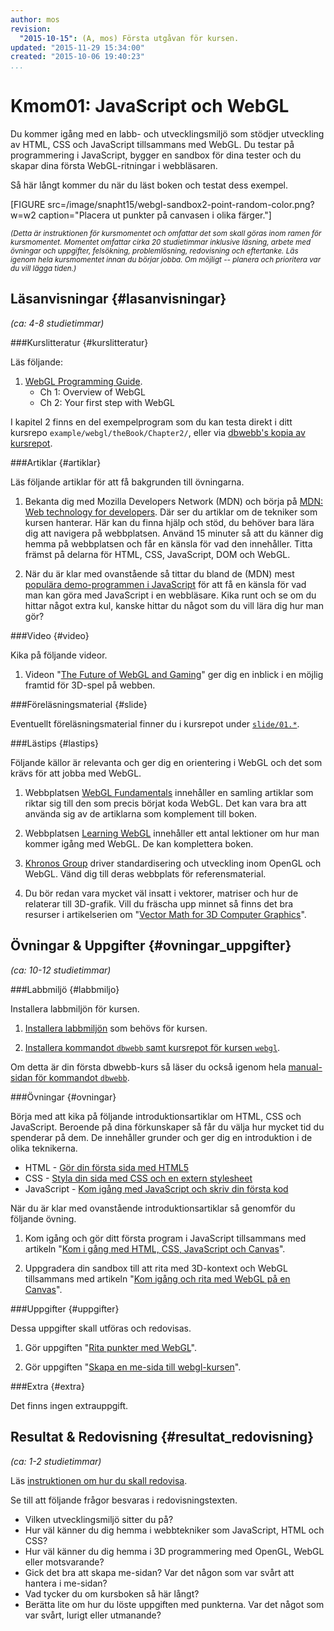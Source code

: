 ```yaml
---
author: mos
revision:
  "2015-10-15": (A, mos) Första utgåvan för kursen.
updated: "2015-11-29 15:34:00"
created: "2015-10-06 19:40:23"
...
```

Kmom01: JavaScript och WebGL
==================================

Du kommer igång med en labb- och utvecklingsmiljö som stödjer utveckling av HTML, CSS och JavaScript tillsammans med WebGL. Du testar på programmering i JavaScript, bygger en sandbox för dina tester och du skapar dina första WebGL-ritningar i webbläsaren.

<!--more-->


Så här långt kommer du när du läst boken och testat dess exempel.

[FIGURE src=/image/snapht15/webgl-sandbox2-point-random-color.png?w=w2 caption="Placera ut punkter på canvasen i olika färger."]



<small>*(Detta är instruktionen för kursmomentet och omfattar det som skall göras inom ramen för kursmomentet. Momentet omfattar cirka 20 studietimmar inklusive läsning, arbete med övningar och uppgifter, felsökning, problemlösning, redovisning och eftertanke. Läs igenom hela kursmomentet innan du börjar jobba. Om möjligt -- planera och prioritera var du vill lägga tiden.)*</small>



Läsanvisningar  {#lasanvisningar}
---------------------------------

*(ca: 4-8 studietimmar)*


###Kurslitteratur  {#kurslitteratur}

Läs följande:

1. [WebGL Programming Guide](kunskap/boken-webgl-programming-guide).
    * Ch 1: Overview of WebGL
    * Ch 2: Your first step with WebGL

I kapitel 2 finns en del exempelprogram som du kan testa direkt i ditt kursrepo `example/webgl/theBook/Chapter2/`, eller via [dbwebb's kopia av kursrepot](webgl/repo/example/webgl/theBook/Chapter2/).



###Artiklar {#artiklar}

Läs följande artiklar för att få bakgrunden till övningarna.

1. Bekanta dig med Mozilla Developers Network (MDN) och börja på [MDN: Web technology for developers](https://developer.mozilla.org/en-US/docs/Web). Där ser du artiklar om de tekniker som kursen hanterar. Här kan du finna hjälp och stöd, du behöver bara lära dig att navigera på webbplatsen. Använd 15 minuter så att du känner dig hemma på webbplatsen och får en känsla för vad den innehåller. Titta främst på delarna för HTML, CSS, JavaScript, DOM och WebGL. 

2. När du är klar med ovanstående så tittar du bland de (MDN) mest [populära demo-programmen i JavaScript](https://developer.mozilla.org/en-US/demos/tag/tech:javascript?sort=likes) för att få en känsla för vad man kan göra med JavaScript i en webbläsare. Kika runt och se om du hittar något extra kul, kanske hittar du något som du vill lära dig hur man gör?



###Video  {#video}

Kika på följande videor.

1. Videon "[The Future of WebGL and Gaming](https://www.youtube.com/watch?v=6lnEmAYVziA)" ger dig en inblick i en möjlig framtid för 3D-spel på webben.



###Föreläsningsmaterial {#slide}

Eventuellt föreläsningsmaterial finner du i kursrepot under [`slide/01.*`](webgl/repo/slide).



###Lästips {#lastips}

Följande källor är relevanta och ger dig en orientering i WebGL och det som krävs för att jobba med WebGL.

1. Webbplatsen [WebGL Fundamentals](http://webglfundamentals.org/) innehåller en samling artiklar som riktar sig till den som precis börjat koda WebGL. Det kan vara bra att använda sig av de artiklarna som komplement till boken. 

1. Webbplatsen [Learning WebGL](http://learningwebgl.com/blog/?page_id=1217) innehåller ett antal lektioner om hur man kommer igång med WebGL. De kan komplettera boken.

1. [Khronos Group](https://www.khronos.org/) driver standardisering och utveckling inom OpenGL och WebGL. Vänd dig till deras webbplats för referensmaterial.

1. Du bör redan vara mycket väl insatt i vektorer, matriser och hur de relaterar till 3D-grafik. Vill du fräscha upp minnet så finns det bra resurser i artikelserien om "[Vector Math for 3D Computer Graphics](http://www.dickbaldwin.com/KjellTutorial/KjellVectorTutorialIndex.htm)".



Övningar & Uppgifter  {#ovningar_uppgifter}
-------------------------------------------

*(ca: 10-12 studietimmar)*



###Labbmiljö {#labbmiljo}

Installera labbmiljön för kursen.

1. [Installera labbmiljön](webgl/labbmiljo) som behövs för kursen.

1. [Installera kommandot `dbwebb`  samt kursrepot för kursen `webgl`](dbwebb-cli/clone).

Om detta är din första dbwebb-kurs så läser du också igenom hela [manual-sidan för kommandot `dbwebb`](dbwebb-cli).



###Övningar {#ovningar}

Börja med att kika på följande introduktionsartiklar om HTML, CSS och JavaScript. Beroende på dina förkunskaper så får du välja hur mycket tid du spenderar på dem. De innehåller grunder och ger dig en introduktion i de olika teknikerna.

* HTML - [Gör din första sida med HTML5](coachen/gor-din-forsta-sida-med-html5)
* CSS - [Styla din sida med CSS och en extern stylesheet](coachen/styla-din-sida-med-css-och-en-extern-stylesheet)
* JavaScript - [Kom igång med JavaScript och skriv din första kod](coachen/kom-igang-med-javascript-och-skriv-din-forsta-kod)



När du är klar med ovanstående introduktionsartiklar så genomför du följande övning.

1. Kom igång och gör ditt första program i JavaScript tillsammans med artikeln "[Kom i gång med HTML, CSS, JavaScript och Canvas](kunskap/kom-i-gang-med-html-css-javascript-och-canvas)".

2. Uppgradera din sandbox till att rita med 3D-kontext och WebGL tillsammans med artikeln "[Kom igång och rita med WebGL på en Canvas](kunskap/kom-igang-och-rita-med-webgl-pa-en-canvas)".



###Uppgifter {#uppgifter}

Dessa uppgifter skall utföras och redovisas.

1. Gör uppgiften "[Rita punkter med WebGL](uppgift/rita-punkter-med-webgl)".

1. Gör uppgiften "[Skapa en me-sida till webgl-kursen](uppgift/skapa-en-me-sida-till-webgl-kursen)".



###Extra {#extra}

Det finns ingen extrauppgift.



Resultat & Redovisning  {#resultat_redovisning}
-----------------------------------------------

*(ca: 1-2 studietimmar)*

Läs [instruktionen om hur du skall redovisa](webgl/redovisa).

Se till att följande frågor besvaras i redovisningstexten.

* Vilken utvecklingsmiljö sitter du på?
* Hur väl känner du dig hemma i webbtekniker som JavaScript, HTML och CSS?
* Hur väl känner du dig hemma i 3D programmering med OpenGL, WebGL eller motsvarande?
* Gick det bra att skapa me-sidan? Var det någon som var svårt att hantera i me-sidan?
* Vad tycker du om kursboken så här långt?
* Berätta lite om hur du löste uppgiften med punkterna. Var det något som var svårt, lurigt eller utmanande?




